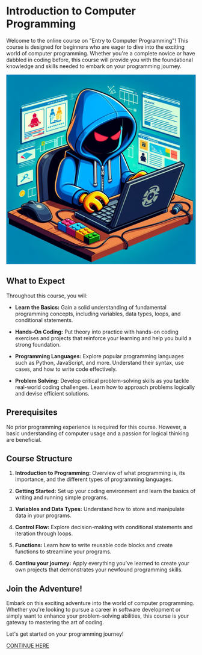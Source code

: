 # Introduction to Computer Programming

Welcome to the online course on "Entry to Computer Programming"! This course is designed for beginners who are eager to dive into the exciting world of computer programming. Whether you're a complete novice or have dabbled in coding before, this course will provide you with the foundational knowledge and skills needed to embark on your programming journey.

![programming expert](docs/assets/OIG3.jpeg)

## What to Expect

Throughout this course, you will:

- **Learn the Basics:** Gain a solid understanding of fundamental programming concepts, including variables, data types, loops, and conditional statements.
  
- **Hands-On Coding:** Put theory into practice with hands-on coding exercises and projects that reinforce your learning and help you build a strong foundation.

- **Programming Languages:** Explore popular programming languages such as Python, JavaScript, and more. Understand their syntax, use cases, and how to write code effectively.

- **Problem Solving:** Develop critical problem-solving skills as you tackle real-world coding challenges. Learn how to approach problems logically and devise efficient solutions.

## Prerequisites

No prior programming experience is required for this course. However, a basic understanding of computer usage and a passion for logical thinking are beneficial.

## Course Structure

1. **Introduction to Programming:** Overview of what programming is, its importance, and the different types of programming languages.

2. **Getting Started:** Set up your coding environment and learn the basics of writing and running simple programs.

3. **Variables and Data Types:** Understand how to store and manipulate data in your programs.

4. **Control Flow:** Explore decision-making with conditional statements and iteration through loops.

5. **Functions:** Learn how to write reusable code blocks and create functions to streamline your programs.

6. **Continu your journey:** Apply everything you've learned to create your own projects that demonstrates your newfound programming skills.

## Join the Adventure!

Embark on this exciting adventure into the world of computer programming. Whether you're looking to pursue a career in software development or simply want to enhance your problem-solving abilities, this course is your gateway to mastering the art of coding.

Let's get started on your programming journey!


[CONTINUE HERE](docs/README.md)
